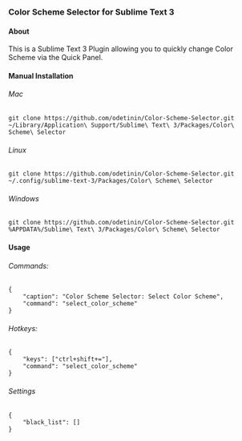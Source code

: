 ### Color Scheme Selector for Sublime Text 3

#### About
This is a Sublime Text 3 Plugin allowing you to quickly change Color Scheme via the Quick Panel.

#### Manual Installation

###### Mac

    git clone https://github.com/odetinin/Color-Scheme-Selector.git ~/Library/Application\ Support/Sublime\ Text\ 3/Packages/Color\ Scheme\ Selector

###### Linux

    git clone https://github.com/odetinin/Color-Scheme-Selector.git ~/.config/sublime-text-3/Packages/Color\ Scheme\ Selector

###### Windows

    git clone https://github.com/odetinin/Color-Scheme-Selector.git %APPDATA%/Sublime\ Text\ 3/Packages/Color\ Scheme\ Selector

#### Usage

###### Commands:

    {
        "caption": "Color Scheme Selector: Select Color Scheme",
        "command": "select_color_scheme"
    }

###### Hotkeys:

    {
        "keys": ["ctrl+shift+="],
        "command": "select_color_scheme"
    }

###### Settings

    {
        "black_list": []
    }
